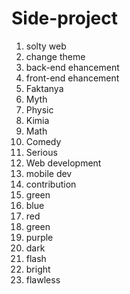 # Side-project
1. solty web
2. change theme
3. back-end ehancement
4. front-end ehancement
5. Faktanya
6. Myth
7. Physic
8. Kimia
9. Math
10. Comedy
11. Serious
12. Web development
13. mobile dev
14. contribution
15. green
16. blue
17. red
18. green
19. purple
20. dark
21. flash
22. bright
23. flawless